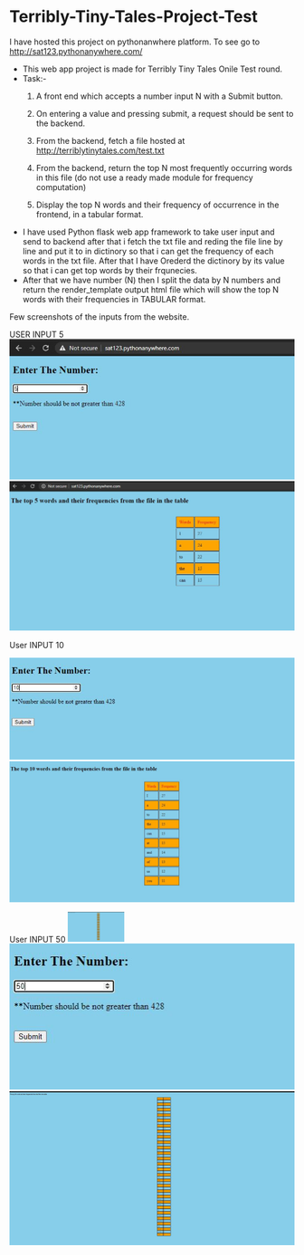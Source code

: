 # Terribly-Tiny-Tales-Project-Test

I have hosted this project on pythonanwhere platform.
To see go to http://sat123.pythonanywhere.com/

* This web app project is made for Terribly Tiny Tales Onile Test round.
* Task:- 
   1. A front end which accepts a number input N with a Submit button.

   2. On entering a value and pressing submit, a request should be sent to the backend.

   3. From the backend, fetch a file hosted at http://terriblytinytales.com/test.txt

   4. From the backend, return the top N most frequently occurring words in this file (do not use a ready made module for frequency computation)

   5. Display the top N words and their frequency of occurrence in the frontend, in a tabular format.
* I have used Python flask web app framework to take user input and send to backend after that i fetch the txt file and 
  reding the file line by line and put it to in dictinory so that i can get the frequency of each words in the txt file. 
  After that I have Orederd the dictinory by its value so that i can get top words by their frqunecies.
* After that we have number (N) then I split the data by N numbers and return the render_template output html file 
  which will show the top N words with their frequencies in TABULAR format.

Few screenshots of the inputs from the website.

USER INPUT 5
![](Images/Home1.JPG)
![](Images/output1.JPG)

User INPUT 10

![](Images/Home3.JPG)
![](Images/output3.JPG)

User INPUT 50
<img src="Images/output4.JPG" width=100>
![](Images/Home4.JPG)
![](Images/output4.JPG)
